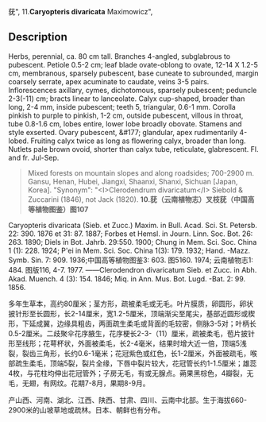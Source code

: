 莸",
11.**Caryopteris divaricata** Maximowicz",

## Description
Herbs, perennial, ca. 80 cm tall. Branches 4-angled, subglabrous to pubescent. Petiole 0.5-2 cm; leaf blade ovate-oblong to ovate, 12-14 X  1.2-5 cm, membranous, sparsely pubescent, base cuneate to subrounded, margin coarsely serrate, apex acuminate to caudate, veins 3-5 pairs. Inflorescences axillary, cymes, dichotomous, sparsely pubescent; peduncle 2-3(-11) cm; bracts linear to lanceolate. Calyx cup-shaped, broader than long, 2-4 mm, inside pubescent; teeth 5, triangular, 0.6-1 mm. Corolla pinkish to purple to pinkish, 1-2 cm, outside pubescent, villous in throat, tube 0.8-1.6 cm, lobes entire, lower lobe broadly obovate. Stamens and style exserted. Ovary pubescent, &amp;#177; glandular, apex rudimentarily 4-lobed. Fruiting calyx twice as long as flowering calyx, broader than long. Nutlets pale brown ovoid, shorter than calyx tube, reticulate, glabrescent. Fl. and fr. Jul-Sep.

> Mixed  forests  on  mountain  slopes and along  roadsides; 700-2900 m. Gansu, Henan, Hubei, Jiangxi, Shaanxi, Shanxi, Sichuan  [Japan,  Korea].
  "Synonym": "&lt;I&gt;Clerodendrum divaricatum&lt;/I&gt; Siebold &amp; Zuccarini (1846), not Jack (1820).
**10.莸（云南植物志）叉枝莸（中国高等植物图鉴）图107**

Caryopteris divaricata (Sieb. et Zucc.) Maxim. in Bull. Acad. Sci. St. Petersb. 22: 390. 1876 et 31: 87. 1887; Forbes et Hemsl. in Journ. Linn. Soc. Bot. 26: 263. 1890; Diels in Bot. Jahrb. 29:550. 1900; Chung in Mem. Sci. Soc. China 1 (1): 228. 1924; P'ei in Mem. Sci. Soc. China 1(3): 179. 1932; Hand. -Mazz. Symb. Sin. 7: 909. 1936;中国高等植物图鉴3: 603. 图5160. 1974; 云南植物志1: 484. 图版116, 4-7. 1977. ——Clerodendron divaricatum Sieb. et Zucc. in Abh. Akad. Muench. 4 (3): 154. 1846; Miq. in Ann. Mus. Bot. Lugd. -Bat. 2: 99. 1856.

多年生草本，高约80厘米；茎方形，疏被柔毛或无毛。叶片膜质，卵圆形，卵状披针形至长圆形，长2-14厘米，宽1.2-5厘米，顶端渐尖至尾尖，基部近圆形或楔形，下延成翼，边缘具粗齿，两面疏生柔毛或背面的毛较密，侧脉3-5对；叶柄长0.5-2厘米。二歧聚伞花序腋生，花序梗长2-3-（11）厘米，疏被柔毛，苞片披针形至线形；花萼杯状，外面被柔毛，长2-4毫米，结果时增大近一倍，顶端5浅裂，裂齿三角形，长约0.6-1毫米；花冠紫色或红色，长1-2厘米，外面被疏毛，喉部疏生柔毛，顶端5裂，裂片全缘，下唇中裂片较大，花冠管长约1-1.5厘米；雄蕊4枚，与花柱均伸出花冠管外；子房无毛，有或无腺点。蒴果黑棕色，4瓣裂，无毛，无翅，有网纹。花期7-8月，果期8-9月。

产山西、河南、湖北、江西、陕西、甘肃、四川、云南中北部。生于海拔660-2900米的山坡草地或疏林。日本、朝鲜也有分布。
